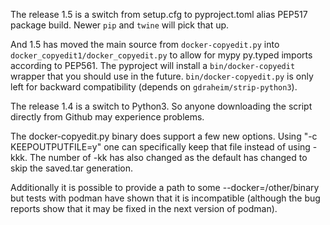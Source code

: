 The release 1.5 is a switch from setup.cfg to pyproject.toml
alias PEP517 package build. Newer `pip` and `twine` will pick
that up.

And 1.5 has moved the main source from `docker-copyedit.py`
into `docker_copyedit1/docker_copyedit.py` to allow for mypy
py.typed imports according to PEP561. The pyproject will
install a `bin/docker-copyedit` wrapper that you should use
in the future. `bin/docker-copyedit.py` is only left
for backward compatibility (depends on `gdraheim/strip-python3`).

The release 1.4 is a switch to Python3. So anyone
downloading the script directly from Github
may experience problems.

The docker-copyedit.py binary does support a few
new options. Using "-c KEEPOUTPUTFILE=y" one can
specifically keep that file instead of using -kkk.
The number of -kk has also changed as the default
has changed to skip the saved.tar generation.

Additionally it is possible to provide a path to
some --docker=/other/binary but tests with podman
have shown that it is incompatible (although the
bug reports show that it may be fixed in the next
version of podman).



